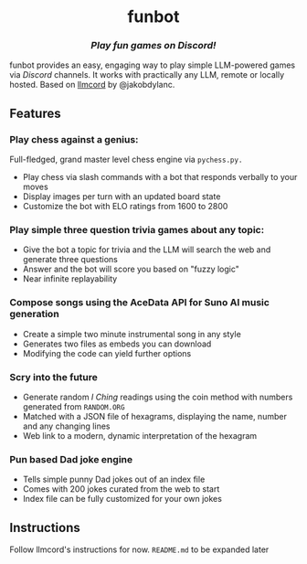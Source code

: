 <h1 align="center">
  funbot
</h1>

<h3 align="center"><i>
  Play fun games on Discord!
</i></h3>

funbot provides an easy, engaging way to play simple LLM-powered games via _Discord_ channels. It works with practically any LLM, remote or locally hosted. Based on [llmcord](https://github.com/jakobdylanc/llmcord) by @jakobdylanc.

## Features

### Play chess against a genius:
Full-fledged, grand master level chess engine via `pychess.py.`

- Play chess via slash commands with a bot that responds verbally to your moves
- Display images per turn with an updated board state
- Customize the bot with ELO ratings from 1600 to 2800

### Play simple three question trivia games about any topic:
- Give the bot a topic for trivia and the LLM will search the web and generate three questions
- Answer and the bot will score you based on "fuzzy logic"
- Near infinite replayability

### Compose songs using the AceData API for Suno AI music generation
- Create a simple two minute instrumental song in any style
- Generates two files as embeds you can download
- Modifying the code can yield further options

### Scry into the future
- Generate random _I Ching_ readings using the coin method with numbers generated from `RANDOM.ORG`
- Matched with a JSON file of hexagrams, displaying the name, number and any changing lines
- Web link to a modern, dynamic interpretation of the hexagram

### Pun based Dad joke engine
- Tells simple punny Dad jokes out of an index file
- Comes with 200 jokes curated from the web to start
- Index file can be fully customized for your own jokes

## Instructions

Follow llmcord's instructions for now. `README.md` to be expanded later
